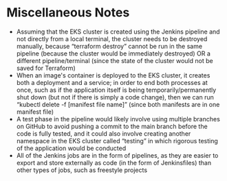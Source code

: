 # Miscellaneous Notes

* Assuming that the EKS cluster is created using the Jenkins pipeline and not directly from a local terminal, the cluster needs to be destroyed manually, because “terraform destroy” cannot be run in the same pipeline (because the cluster would be immediately destroyed) OR a different pipeline/terminal (since the state of the cluster would not be saved for Terraform)
* When an image's container is deployed to the EKS cluster, it creates both a deployment and a service; in order to end both processes at once, such as if the application itself is being temporarily/permanently shut down (but not if there is simply a code change), then we can run “kubectl delete -f [manifest file name]” (since both manifests are in one manifest file)
* A test phase in the pipeline would likely involve using multiple branches on GitHub to avoid pushing a commit to the main branch before the code is fully tested, and it could also involve creating another namespace in the EKS cluster called “testing” in which rigorous testing of the application would be conducted
* All of the Jenkins jobs are in the form of pipelines, as they are easier to export and store externally as code (in the form of Jenkinsfiles) than other types of jobs, such as freestyle projects
